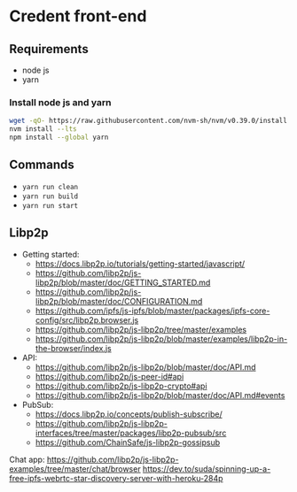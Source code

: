 # Credent front-end

## Requirements

- node js
- yarn

### Install node js and yarn

```bash
wget -qO- https://raw.githubusercontent.com/nvm-sh/nvm/v0.39.0/install.sh | bash
nvm install --lts
npm install --global yarn
```

## Commands

- `yarn run clean`
- `yarn run build`
- `yarn run start`

## Libp2p

- Getting started:
  - <https://docs.libp2p.io/tutorials/getting-started/javascript/>
  - <https://github.com/libp2p/js-libp2p/blob/master/doc/GETTING_STARTED.md>
  - <https://github.com/libp2p/js-libp2p/blob/master/doc/CONFIGURATION.md>
  - <https://github.com/ipfs/js-ipfs/blob/master/packages/ipfs-core-config/src/libp2p.browser.js>
  - <https://github.com/libp2p/js-libp2p/tree/master/examples>
  - <https://github.com/libp2p/js-libp2p/blob/master/examples/libp2p-in-the-browser/index.js>
- API:
  - <https://github.com/libp2p/js-libp2p/blob/master/doc/API.md>
  - <https://github.com/libp2p/js-peer-id#api>
  - <https://github.com/libp2p/js-libp2p-crypto#api>
  - <https://github.com/libp2p/js-libp2p/blob/master/doc/API.md#events>
- PubSub:
  - <https://docs.libp2p.io/concepts/publish-subscribe/>
  - <https://github.com/libp2p/js-libp2p-interfaces/tree/master/packages/libp2p-pubsub/src>
  - <https://github.com/ChainSafe/js-libp2p-gossipsub>

Chat app: <https://github.com/libp2p/js-libp2p-examples/tree/master/chat/browser>
<https://dev.to/suda/spinning-up-a-free-ipfs-webrtc-star-discovery-server-with-heroku-284p>